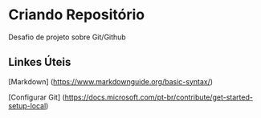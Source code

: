 # Criando Repositório
Desafio de projeto sobre Git/Github  
## Linkes Úteis
[Markdown] (https://www.markdownguide.org/basic-syntax/)

[Configurar  Git] (https://docs.microsoft.com/pt-br/contribute/get-started-setup-local)
